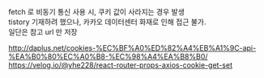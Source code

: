 fetch 로 비동기 통신 사용 시, 쿠키 값이 사라지는 경우 발생   
tistory 기재하려 했으나, 카카오 데이터센터 화재로 인해 접근 불가.   
일단은 참고 url 만 저장   


http://daplus.net/cookies-%EC%BF%A0%ED%82%A4%EB%A1%9C-api-%EA%B0%80%EC%A0%B8-%EC%98%A4%EA%B8%B0/
https://velog.io/@yhe228/react-router-props-axios-cookie-get-set
